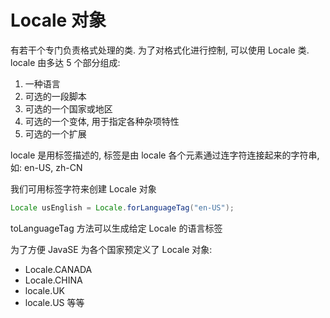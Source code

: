 # Locale 对象
有若干个专门负责格式处理的类. 为了对格式化进行控制, 可以使用 Locale 类.
locale 由多达 5 个部分组成:
1. 一种语言
2. 可选的一段脚本
3. 可选的一个国家或地区
4. 可选的一个变体, 用于指定各种杂项特性
5. 可选的一个扩展

locale 是用标签描述的, 标签是由 locale 各个元素通过连字符连接起来的字符串, 如:
en-US, zh-CN

我们可用标签字符来创建 Locale 对象
```java
Locale usEnglish = Locale.forLanguageTag("en-US");
```
toLanguageTag 方法可以生成给定 Locale 的语言标签

为了方便 JavaSE 为各个国家预定义了 Locale 对象:
* Locale.CANADA
* Locale.CHINA
* locale.UK
* locale.US
等等


